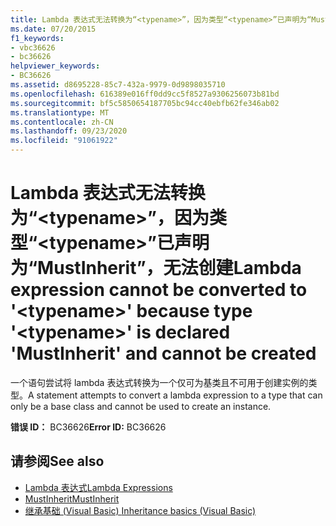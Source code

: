 ```yaml
---
title: Lambda 表达式无法转换为“<typename>”，因为类型“<typename>”已声明为“MustInherit”，无法创建
ms.date: 07/20/2015
f1_keywords:
- vbc36626
- bc36626
helpviewer_keywords:
- BC36626
ms.assetid: d8695228-85c7-432a-9979-0d9898035710
ms.openlocfilehash: 616389e016ff0dd9cc5f8527a9306256073b81bd
ms.sourcegitcommit: bf5c5850654187705bc94cc40ebfb62fe346ab02
ms.translationtype: MT
ms.contentlocale: zh-CN
ms.lasthandoff: 09/23/2020
ms.locfileid: "91061922"
---
```

# <a name="lambda-expression-cannot-be-converted-to-typename-because-type-typename-is-declared-mustinherit-and-cannot-be-created"></a><span data-ttu-id="4ea6b-102">Lambda 表达式无法转换为“\<typename>”，因为类型“\<typename>”已声明为“MustInherit”，无法创建</span><span class="sxs-lookup"><span data-stu-id="4ea6b-102">Lambda expression cannot be converted to '\<typename>' because type '\<typename>' is declared 'MustInherit' and cannot be created</span></span>

<span data-ttu-id="4ea6b-103">一个语句尝试将 lambda 表达式转换为一个仅可为基类且不可用于创建实例的类型。</span><span class="sxs-lookup"><span data-stu-id="4ea6b-103">A statement attempts to convert a lambda expression to a type that can only be a base class and cannot be used to create an instance.</span></span>  
  
 <span data-ttu-id="4ea6b-104">**错误 ID：** BC36626</span><span class="sxs-lookup"><span data-stu-id="4ea6b-104">**Error ID:** BC36626</span></span>  
  
## <a name="see-also"></a><span data-ttu-id="4ea6b-105">请参阅</span><span class="sxs-lookup"><span data-stu-id="4ea6b-105">See also</span></span>

- [<span data-ttu-id="4ea6b-106">Lambda 表达式</span><span class="sxs-lookup"><span data-stu-id="4ea6b-106">Lambda Expressions</span></span>](../programming-guide/language-features/procedures/lambda-expressions.md)
- [<span data-ttu-id="4ea6b-107">MustInherit</span><span class="sxs-lookup"><span data-stu-id="4ea6b-107">MustInherit</span></span>](../language-reference/modifiers/mustinherit.md)
- [<span data-ttu-id="4ea6b-108">继承基础 (Visual Basic) </span><span class="sxs-lookup"><span data-stu-id="4ea6b-108">Inheritance basics (Visual Basic)</span></span>](../programming-guide/language-features/objects-and-classes/inheritance-basics.md)
